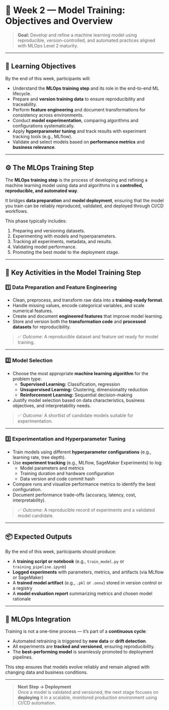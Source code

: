 # 🤖 Week 2 — Model Training: Objectives and Overview

> **Goal:** Develop and refine a machine learning model using reproducible, version-controlled, and automated practices aligned with MLOps Level 2 maturity.

---

## 🎯 Learning Objectives

By the end of this week, participants will:
- Understand the **MLOps training step** and its role in the end-to-end ML lifecycle.  
- Prepare and **version training data** to ensure reproducibility and traceability.  
- Perform **feature engineering** and document transformations for consistency across environments.  
- Conduct **model experimentation**, comparing algorithms and configurations systematically.  
- Apply **hyperparameter tuning** and track results with experiment tracking tools (e.g., MLflow).  
- Validate and select models based on **performance metrics** and **business relevance**.  

---

## ⚙️ The MLOps Training Step

The **MLOps training step** is the process of developing and refining a machine learning model using data and algorithms in a **controlled, reproducible, and automated way**.

It bridges **data preparation** and **model deployment**, ensuring that the model you train can be reliably reproduced, validated, and deployed through CI/CD workflows.

This phase typically includes:
1. Preparing and versioning datasets.  
2. Experimenting with models and hyperparameters.  
3. Tracking all experiments, metadata, and results.  
4. Validating model performance.  
5. Promoting the best model to the deployment stage.  

---

## 🔑 Key Activities in the Model Training Step

### 1️⃣ Data Preparation and Feature Engineering
- Clean, preprocess, and transform raw data into a **training-ready format**.  
- Handle missing values, encode categorical variables, and scale numerical features.  
- Create and document **engineered features** that improve model learning.  
- Store and version both the **transformation code** and **processed datasets** for reproducibility.

> ✅ *Outcome:* A reproducible dataset and feature set ready for model training.

---

### 2️⃣ Model Selection
- Choose the most appropriate **machine learning algorithm** for the problem type:  
  - **Supervised Learning:** Classification, regression  
  - **Unsupervised Learning:** Clustering, dimensionality reduction  
  - **Reinforcement Learning:** Sequential decision-making  
- Justify model selection based on data characteristics, business objectives, and interpretability needs.

> ✅ *Outcome:* A shortlist of candidate models suitable for experimentation.

---

### 3️⃣ Experimentation and Hyperparameter Tuning
- Train models using different **hyperparameter configurations** (e.g., learning rate, tree depth).  
- Use **experiment tracking** (e.g., MLflow, SageMaker Experiments) to log:  
  - Model parameters and metrics  
  - Training duration and hardware configuration  
  - Data version and code commit hash  
- Compare runs and visualize performance metrics to identify the best configuration.  
- Document performance trade-offs (accuracy, latency, cost, interpretability).

> ✅ *Outcome:* A reproducible record of experiments and a validated model candidate.

---

## 📦 Expected Outputs
By the end of this week, participants should produce:
- A **training script or notebook** (e.g., `train_model.py` or `training_pipeline.ipynb`)  
- **Logged experiments** with parameters, metrics, and artifacts (via MLflow or SageMaker)  
- A **trained model artifact** (e.g., `.pkl` or `.onnx`) stored in version control or a registry  
- A **model evaluation report** summarizing metrics and chosen model rationale  

---

## 🔁 MLOps Integration

Training is not a one-time process — it’s part of a **continuous cycle**:
- Automated retraining is triggered by **new data** or **drift detection**.  
- All experiments are **tracked and versioned**, ensuring reproducibility.  
- The **best-performing model** is seamlessly promoted to deployment pipelines.  

This step ensures that models evolve reliably and remain aligned with changing data and business conditions.

---

> **Next Step → Deployment**  
> Once a model is validated and versioned, the next stage focuses on **deploying** it in a scalable, monitored production environment using CI/CD automation.
